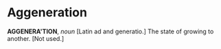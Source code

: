 # Aggeneration

**AGGENERA'TION**, _noun_ \[Latin ad and generatio.\] The state of growing to another. \[Not used.\]